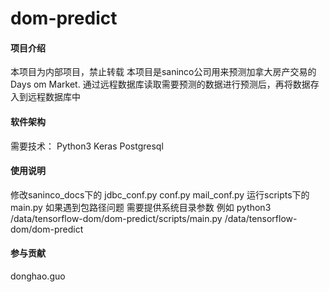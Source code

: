 # dom-predict

#### 项目介绍
本项目为内部项目，禁止转载
本项目是saninco公司用来预测加拿大房产交易的 Days om Market.
通过远程数据库读取需要预测的数据进行预测后，再将数据存入到远程数据库中

#### 软件架构
需要技术：
    Python3
    Keras
    Postgresql


#### 使用说明

修改saninco_docs下的
    jdbc_conf.py
    conf.py
    mail_conf.py
运行scripts下的main.py
如果遇到包路径问题 需要提供系统目录参数
例如 python3 /data/tensorflow-dom/dom-predict/scripts/main.py /data/tensorflow-dom/dom-predict

#### 参与贡献

donghao.guo

